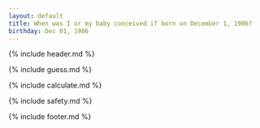 ```yaml
---
layout: default
title: When was I or my baby conceived if born on December 1, 1906?
birthday: Dec 01, 1906
---
```


{% include header.md %}

{% include guess.md %}

{% include calculate.md %}

{% include safety.md %}

{% include footer.md %}



